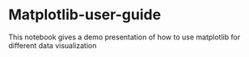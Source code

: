 # Matplotlib-user-guide
This notebook gives a demo presentation of how to use matplotlib for different data visualization
